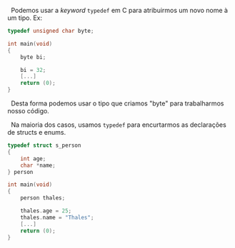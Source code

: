 
&nbsp; Podemos usar a *keyword* `typedef` em C para atribuirmos um novo nome à um tipo. Ex:

```c
typedef unsigned char byte;

int main(void)
{
	byte bi;

	bi = 32;
	[...]
	return (0);
}
```

&nbsp; Desta forma podemos usar o tipo que criamos "byte" para trabalharmos nosso código.

&nbsp; Na maioria dos casos, usamos `typedef` para encurtarmos as declarações de structs e enums.

```c
typedef struct s_person
{
	int age;
	char *name;
} person

int main(void)
{
	person thales;

	thales.age = 25;
	thales.name = "Thales";
	[...]
	return (0);
}
```
